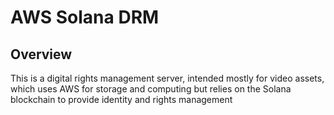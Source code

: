 # AWS Solana DRM

## Overview

This is a digital rights management server, intended mostly for video assets, which uses AWS for storage and computing but relies on the Solana blockchain to provide identity and rights management